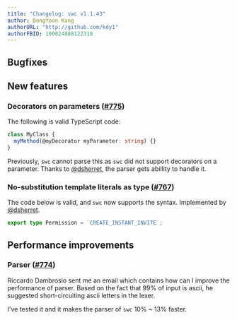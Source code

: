 ```yaml
---
title: "Changelog: swc v1.1.43"
author: DongYoon Kang
authorURL: "http://github.com/kdy1"
authorFBID: 100024888122318
---
```


## Bugfixes

## New features

### Decorators on parameters ([#775](https://github.com/swc-project/swc/pull/775))

The following is valid TypeScript code:

```ts
class MyClass {
  myMethod(@myDecorator myParameter: string) {}
}
```

Previously, `swc` cannot parse this as `swc` did not support decorators on a parameter. Thanks to [@dsherret](https://github.com/dsherret), the parser gets abillity to handle it.

### No-substitution template literals as type ([#767](https://github.com/swc-project/swc/pull/767))

The code below is valid, and `swc` now supports the syntax. Implemented by [@dsherret](https://github.com/dsherret).

```ts
export type Permission = `CREATE_INSTANT_INVITE`;
```

## Performance improvements

### Parser ([#774](https://github.com/swc-project/swc/pull/774))

Riccardo Dambrosio sent me an email which contains how can I improve the performance of parser. Based on the fact that 99% of input is ascii, he suggested short-circuiting ascii letters in the lexer.

I've tested it and it makes the parser of `swc` 10% ~ 13% faster.
